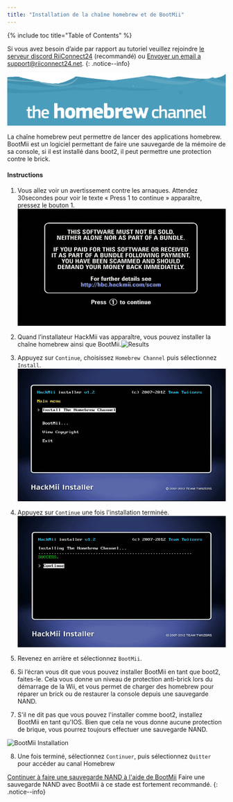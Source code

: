```yaml
---
title: "Installation de la chaîne homebrew et de BootMii"
---
```


{% include toc title="Table of Contents" %}

Si vous avez besoin d’aide par rapport au tutoriel veuillez rejoindre [le serveur discord RiiConnect24](https://discord.gg/b4Y7jfD) (recommandé) ou [Envoyer un email a support@riiconnect24.net](mailto:support@riiconnect24.net).
{: .notice--info}

![HBC Logo](/images/hbc.png)

La chaîne homebrew peut permettre de lancer des applications homebrew. BootMii est un logiciel permettant de faire une sauvegarde de la mémoire de sa console, si il est installé dans boot2, il peut permettre une protection contre le brick.

#### Instructions

1. Vous allez voir un avertissement contre les arnaques. Attendez 30secondes pour voir le texte « Press 1 to continue » apparaître, pressez le bouton 1. ![Scam Screen](/images/Wii/ScamScreen.png)

2. Quand l’installateur HackMii vas apparaître, vous pouvez installer la chaîne homebrew ainsi que BootMii.![Results](/images/Wii/Results.png)

3. Appuyez sur `Continue`, choisissez `Homebrew Channel` puis sélectionnez `Install`.![Install the Homebrew Channel](/images/Wii/InstallHomebrewChannel.png)

4. Appuyez sur `Continue` une fois l'installation terminée.![Success Installing the Homebrew Channel](/images/Wii/SuccessHBC.png)

5. Revenez en arrière et sélectionnez `BootMii`.
6. Si l’écran vous dit que vous pouvez installer BootMii en tant que boot2, faites-le. Cela vous donne un niveau de protection anti-brick lors du démarrage de la Wii, et vous permet de charger des homebrew pour réparer un brick ou de restaurer la console depuis une sauvegarde NAND.
7. S'il ne dit pas que vous pouvez l'installer comme boot2, installez BootMii en tant qu'IOS. Bien que cela ne vous donne aucune protection de brique, vous pourrez toujours effectuer une sauvegarde NAND.

![BootMii Installation](/images/Wii/InstallBootMii.jpg)

8. Une fois terminé, sélectionnez ` Continuer `, puis sélectionnez ` Quitter ` pour accéder au canal Homebrew

[Continuer à faire une sauvegarde NAND à l'aide de BootMii](bootmii) Faire une sauvegarde NAND avec BootMii à ce stade est fortement recommandé.
{: .notice--info}
